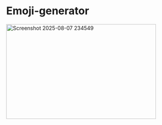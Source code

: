# Emoji-generator

<img width="402" height="256" alt="Screenshot 2025-08-07 234549" src="https://github.com/user-attachments/assets/5dbbe20a-fb36-4069-987a-2cc798076548" />
